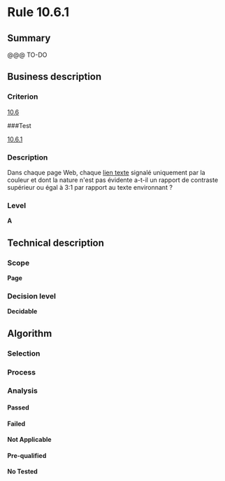 # Rule 10.6.1

## Summary

@@@ TO-DO

## Business description

### Criterion

[10.6](http://references.modernisation.gouv.fr/referentiel-technique-0#crit-10-6)

###Test

[10.6.1](http://references.modernisation.gouv.fr/referentiel-technique-0#test-10-6-1)

### Description

Dans chaque page Web, chaque <a href="http://references.modernisation.gouv.fr/sites/default/files/RGAA3_RC2-1/glossaire.htm#mLienTexte">lien texte</a> signal&eacute; uniquement par la couleur et dont la nature n'est pas &eacute;vidente a-t-il un rapport de contraste sup&eacute;rieur ou &eacute;gal &agrave; 3:1 par rapport au texte environnant ?

### Level

**A**

## Technical description

### Scope

**Page**

### Decision level

**Decidable**

## Algorithm

### Selection

### Process

### Analysis

#### Passed

#### Failed

#### Not Applicable

#### Pre-qualified

#### No Tested 






